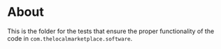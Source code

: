 # About

This is the folder for the tests that ensure the proper functionality of the code in `com.thelocalmarketplace.software`.
